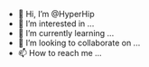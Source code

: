 - 👋 Hi, I’m @HyperHip
- 👀 I’m interested in ...
- 🌱 I’m currently learning ...
- 💞️ I’m looking to collaborate on ...
- 📫 How to reach me ...

<!---
HyperHip/HyperHip is a ✨ special ✨ repository because its `README.md` (this file) appears on your GitHub profile.
You can click the Preview link to take a look at your changes.
--->
